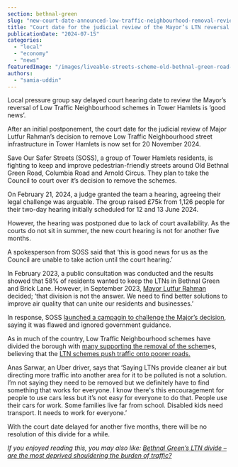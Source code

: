 ```yaml
---
section: bethnal-green
slug: "new-court-date-announced-low-traffic-neighbourhood-removal-review"
title: "Court date for the judicial review of the Mayor’s LTN reversal delayed for another five months"
publicationDate: "2024-07-15"
categories: 
  - "local"
  - "economy"
  - "news"
featuredImage: "/images/liveable-streets-scheme-old-bethnal-green-road-pocket-park-5.jpg"
authors: 
  - "samia-uddin"
---
```


Local pressure group say delayed court hearing date to review the Mayor’s reversal of Low Traffic Neighbourhood schemes in Tower Hamlets is ‘good news’.

After an initial postponement, the court date for the judicial review of Major Lutfur Rahman’s decision to remove Low Traffic Neighbourhood street infrastructure in Tower Hamlets is now set for 20 November 2024.

Save Our Safer Streets (SOSS), a group of Tower Hamlets residents, is fighting to keep and improve pedestrian-friendly streets around Old Bethnal Green Road, Columbia Road and Arnold Circus. They plan to take the Council to court over it’s decision to remove the schemes.

On February 21, 2024, a judge granted the team a hearing, agreeing their legal challenge was arguable. The group raised £75k from 1,126 people for their two-day hearing initially scheduled for 12 and 13 June 2024. 

However, the hearing was postponed due to lack of court availability. As the courts do not sit in summer, the new court hearing is not for another five months.

A spokesperson from SOSS said that ‘this is good news for us as the Council are unable to take action until the court hearing.’

In February 2023, a public consultation was conducted and the results showed that 58% of residents wanted to keep the LTNs in Bethnal Green and Brick Lane. However, in September 2023, [Mayor Lutfur Rahman](https://www.towerhamlets.gov.uk/News_events/2023/September/'Division-not-the-answer'-as-Mayor-makes-decision-to-remove-most-LTN-traffic-restrictions.aspx) decided; ‘that division is not the answer. We need to find better solutions to improve air quality that can unite our residents and businesses.’

In response, SOSS [launched a campagin to challenge the Major’s decision](https://romanroadlondon.com/low-traffic-neighbourhoods-tower-hamlets-lutfur-rahman-court-case/), saying it was flawed and ignored government guidance.

As in much of the country, Low Traffic Neighbourhood schemes have divided the borough with [many supporting the removal of the schem](https://romanroadlondon.com/liveable-streets-case-for-reversal-tower-hamlets/)es, believing that the [LTN schemes push traffic onto poorer roads.](https://bethnalgreenlondon.co.uk/bethnal-green-ltn-class-divide-poorest-shouldering-traffic-burden/)

Anas Sarwar, an Uber driver, says that ‘Saying LTNs provide cleaner air but directing more traffic into another area for it to be polluted is not a solution. I’m not saying they need to be removed but we definitely have to find something that works for everyone. I know there's this encouragement for people to use cars less but it’s not easy for everyone to do that. People use their cars for work. Some families live far from school. Disabled kids need transport. It needs to work for everyone.’

With the court date delayed for another five months, there will be no resolution of this divide for a while. 

_If you enjoyed reading this, you may also like: [Bethnal Green’s LTN divide – are the most deprived shouldering the burden of traffic?](https://bethnalgreenlondon.co.uk/bethnal-green-ltn-class-divide-poorest-shouldering-traffic-burden/)_
